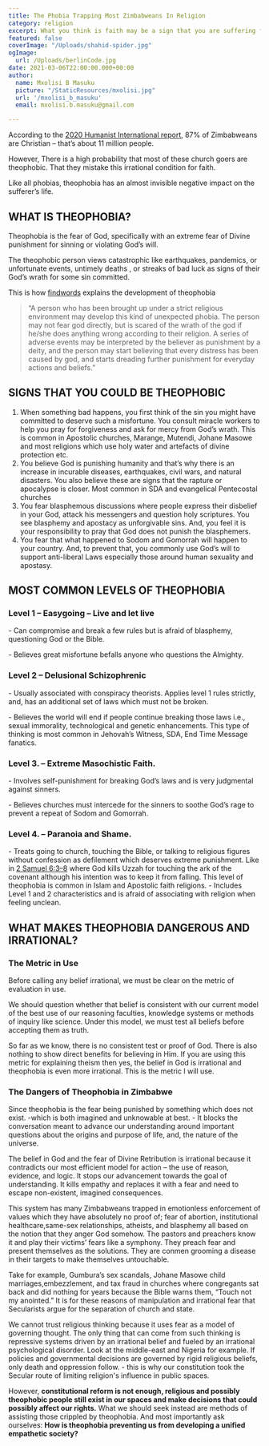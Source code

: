 ```yaml
---
title: The Phobia Trapping Most Zimbabweans In Religion
category: religion
excerpt: What you think is faith may be a sign that you are suffering from something else
featured: false
coverImage: "/Uploads/shahid-spider.jpg"
ogImage:
  url: /Uploads/berlinCode.jpg
date: 2021-03-06T22:00:00.000+00:00
author:
  name: Mxolisi B Masuku
  picture: "/StaticResources/mxolisi.jpg"
  url: '/mxolisi_b_masuku'
  email: mxolisi.b.masuku@gmail.com

---
```


According to the [2020 Humanist International report](https://fot.humanists.international/countries/africa-eastern-africa/zimbabwe/?print=print), 87% of Zimbabweans are Christian – that’s about 11 million people.

However, There is a high probability that most of these church goers are theophobic. That they mistake this irrational condition for faith.

Like all phobias, theophobia has an almost invisible negative impact on the sufferer’s life.

## WHAT IS THEOPHOBIA?

Theophobia is the fear of God, specifically with an extreme fear of Divine punishment for sinning or violating God’s will.

The theophobic person views catastrophic like earthquakes, pandemics, or unfortunate events, untimely deaths , or streaks of bad luck as signs of their God’s wrath for some sin committed.

This is how [findwords](https://findwords.info/term/theophobia) explains the development of theophobia

> “A person who has been brought up under a strict religious environment may develop this kind of unexpected phobia. The person may not fear god directly, but is scared of the wrath of the god if he/she does anything wrong according to their religion. A series of adverse events may be interpreted by the believer as punishment by a deity, and the person may start believing that every distress has been caused by god, and starts dreading further punishment for everyday actions and beliefs.”



## SIGNS THAT YOU COULD BE THEOPHOBIC


1. When something bad happens, you first think of the sin you might have committed to deserve such a misfortune. You consult miracle workers to help you pray for forgiveness and ask for mercy from God’s wrath. This is common in Apostolic churches, Marange, Mutendi, Johane Masowe and most religions which use holy water and artefacts of divine protection etc.
2. You believe God is punishing humanity and that’s why there is an increase in incurable diseases, earthquakes, civil wars, and natural disasters. You also believe these are signs that the rapture or apocalypse is closer. Most common in SDA and evangelical Pentecostal churches
3. You fear blasphemous discussions where people express their disbelief in your God, attack his messengers and question holy scriptures. You see blasphemy and apostacy as unforgivable sins. And, you feel it is your responsibility to pray that God does not punish the blasphemers.
4. You fear that what happened to Sodom and Gomorrah will happen to your country. And, to prevent that, you commonly use God’s will to support anti-liberal Laws especially those around human sexuality and apostasy.



## MOST COMMON LEVELS OF THEOPHOBIA


### Level 1 – Easygoing – Live and let live

\-    Can compromise and break a few rules but is afraid of blasphemy, questioning God or the Bible.

\-    Believes great misfortune befalls anyone who questions the Almighty.

### Level 2 – Delusional Schizophrenic

\-    Usually associated with conspiracy theorists. Applies level 1 rules strictly, and, has an additional set of laws which must not be broken.

\-    Believes the world will end if people continue breaking those laws i.e., sexual immorality, technological and genetic enhancements. This type of thinking is most common in Jehovah’s Witness, SDA, End Time Message fanatics.

### Level 3. – Extreme Masochistic Faith.

\- Involves self-punishment for breaking God’s laws and is very judgmental against sinners.

\-   Believes churches must intercede for the sinners to soothe God’s rage to prevent a repeat of Sodom and Gomorrah.

### Level 4. – Paranoia and Shame.


\- Treats going to church, touching the Bible, or talking to religious figures without confession as defilement which deserves extreme punishment. Like in  [2 Samuel 6:3–8](https://bible.oremus.org/?passage=2Samuel6:3–8&version=nrsv) where God kills Uzzah for touching the ark of the covenant although his intention was to keep it from falling. This level of theophobia is common in Islam and Apostolic faith religions.
\- Includes Level 1 and 2 characteristics and is afraid of associating with religion when feeling unclean.




## WHAT MAKES THEOPHOBIA DANGEROUS AND IRRATIONAL?

### The Metric in Use

Before calling any belief irrational, we must be clear on the metric of evaluation in use.

We should question whether that belief is consistent with our current model of the best use of our reasoning faculties, knowledge systems or methods of inquiry like science. Under this model, we must test all beliefs before accepting them as truth.

So far as we know, there is no consistent test or proof of God. There is also nothing to show direct benefits for believing in Him. If you are using this metric for explaining theism then yes, the belief in God is irrational and theophobia is even more irrational. This is the metric I will use.

### The Dangers of Theophobia in Zimbabwe

Since theophobia is the fear being punished by something which does not exist. -which is both imagined and unknowable at best. - It blocks the conversation meant to advance our understanding around important questions about the origins and purpose of life, and, the nature of the universe.

The belief in God and the fear of Divine Retribution is irrational because it contradicts our most efficient model for action – the use of reason, evidence, and logic. It stops our advancement towards the goal of understanding. It kills empathy and replaces it with a fear and need to escape non-existent, imagined consequences.

This system has many Zimbabweans trapped in emotionless enforcement of values which they have absolutely no proof of; fear of abortion, institutional healthcare,same-sex relationships, atheists, and blasphemy all based on the notion that they anger God somehow. The pastors and preachers know it and play their victims’ fears like a symphony. They preach fear and present themselves as the solutions. They are conmen grooming a disease in their targets to make themselves untouchable.

Take for example, Gumbura’s sex scandals, Johane Masowe child marriages,embezzlement, and tax fraud in churches where congregants sat back and did nothing for years because the Bible warns them,
“Touch not my anointed.” It is for these reasons of manipulation and irrational fear that Secularists argue for the separation of church and state.

We cannot trust religious thinking because it uses fear as a model of governing thought. The only thing that can come from such thinking is repressive systems driven by an irrational belief and fueled by an irrational psychological disorder. Look at the middle-east and Nigeria for example. If policies and governmental decisions are governed by rigid religious beliefs, only death and oppression follow. - this is why our constitution took the Secular route of limiting religion's influence in public spaces.

However, **constitutional reform is not enough, religious and possibly theophobic people still exist in our spaces and make decisions that could possibly affect our rights.** What we should seek instead are methods of assisting those crippled by theophobia. And most importantly ask ourselves:
**How is theophobia preventing us from developing a unified empathetic society?**

